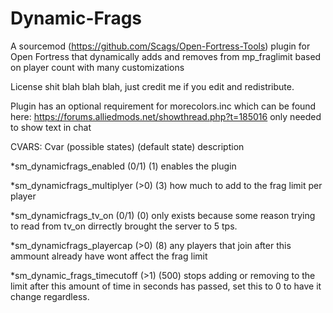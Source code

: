 # Dynamic-Frags
A sourcemod (https://github.com/Scags/Open-Fortress-Tools) plugin for Open Fortress that dynamically adds and removes from mp_fraglimit based on player count with many customizations 

License shit blah blah blah, just credit me if you edit and redistribute.

Plugin has an optional requirement for morecolors.inc which can be found here: https://forums.alliedmods.net/showthread.php?t=185016
only needed to show text in chat


CVARS:
Cvar (possible states) (default state) description

*sm_dynamicfrags_enabled (0/1) (1) enables the plugin

*sm_dynamicfrags_multiplyer (>0) (3) how much to add to the frag limit per player

*sm_dynamicfrags_tv_on (0/1) (0) only exists because some reason trying to read from tv_on dirrectly brought the server to 5 tps.

*sm_dynamicfrags_playercap (>0) (8) any players that join after this ammount already have wont affect the frag limit

*sm_dynamic_frags_timecutoff (>1) (500) stops adding or removing to the limit after this amount of time in seconds has passed, set this to 0 to have it change regardless.
